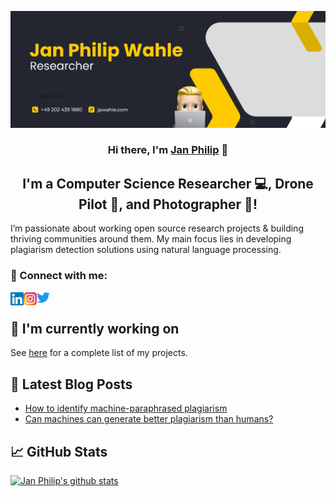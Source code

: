 <p align="center">
  <a href="https://www.jpwahle.com/" target="_blank" rel="noreferrer"><img src="https://raw.githubusercontent.com/jpwahle/jpwahle/main/images/github-banner.png" alt="my banner"></a>
</p>

<h3 align="center">
Hi there, I'm <a href="https://www.jpwahle.com/" target="_blank" rel="noreferrer">Jan Philip</a> 👋
</h3>

<h2 align="center">
I'm a Computer Science Researcher 💻, Drone Pilot 🚁, and Photographer 📸!
</h2> 

I’m passionate about working open source research projects & building thriving communities around them. My main focus lies in developing plagiarism detection solutions using natural language processing.

### 🤝 Connect with me:

<a href="https://www.linkedin.com/in/jan-philip-wahle/"><img align="left" src="https://raw.githubusercontent.com/jpwahle/jpwahle/main/images/linkedin.svg" alt="Jan Philip Wahle | LinkedIn" width="21px"/></a>
<a href="https://instagram.com/jpwahle"><img align="left" src="https://raw.githubusercontent.com/jpwahle/jpwahle/main/images/instagram.svg" alt="Jan Philip Wahle | Instagram" width="21px"/></a>
<a href="https://twitter.com/jpwahle"><img align="left" src="https://raw.githubusercontent.com/jpwahle/jpwahle/main/images/twitter.svg" alt="Jan Philip Wahle | Medium" width="21px"/></a>
</br>

## 🔭 I'm currently working on

See [here](https://jpwahle.com/projects) for a complete list of my projects.

## 📝 Latest Blog Posts

- [How to identify machine-paraphrased plagiarism](https://jpwahle.com/science/how-to-identify-machine-paraphrased-plagiarism)
- [Can machines can generate better plagiarism than humans?](https://jpwahle.com/science/can-machines-can-generate-better-plagiarism-than-humans)

## 📈 GitHub Stats 

[![Jan Philip's github stats](https://github-readme-stats.vercel.app/api?username=jpwahle)](https://github.com/jpwahle)